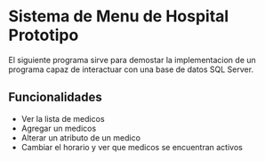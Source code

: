 # Sistema de Menu de Hospital Prototipo
El siguiente programa sirve para demostar la implementacion de un
programa capaz de interactuar con una base de datos SQL Server.

## Funcionalidades
- Ver la lista de medicos
- Agregar un medicos
- Alterar un atributo de un medico
- Cambiar el horario y ver que medicos se encuentran activos

